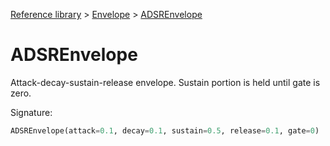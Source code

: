 [Reference library](../index.md) > [Envelope](index.md) > [ADSREnvelope](adsrenvelope.md)

# ADSREnvelope

Attack-decay-sustain-release envelope. Sustain portion is held until gate is zero.

Signature:
```python
ADSREnvelope(attack=0.1, decay=0.1, sustain=0.5, release=0.1, gate=0)
```
